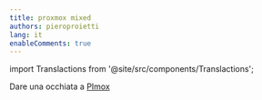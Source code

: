 ```yaml
---
title: proxmox mixed
authors: pieroproietti
lang: it
enableComments: true
---
```

import Translactions from '@site/src/components/Translactions';

<Translactions />

Dare una occhiata a [PImox](https://github.com/pimox/pimox7)
